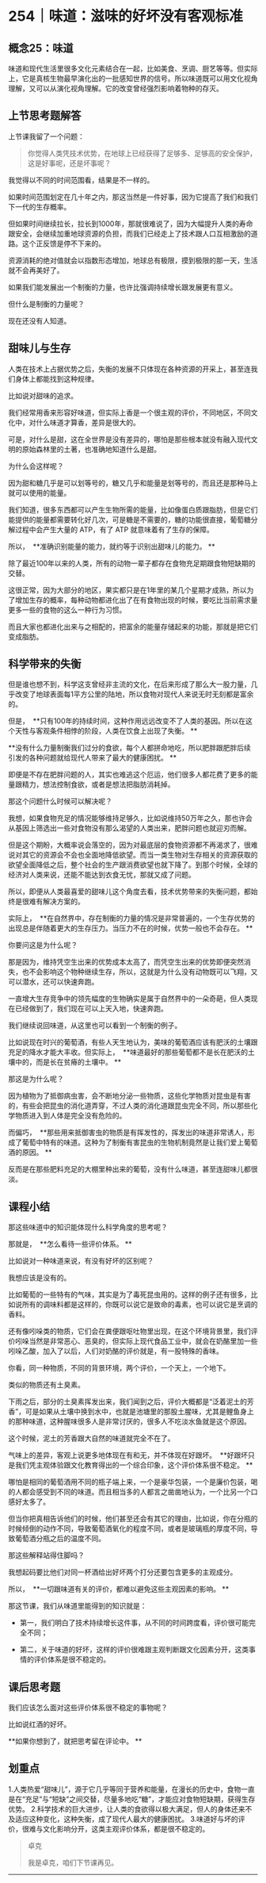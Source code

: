 # 254｜味道：滋味的好坏没有客观标准

## 概念25：味道

味道和现代生活里很多文化元素结合在一起，比如美食、烹调、厨艺等等。但实际上，它是真核生物最早演化出的一批感知世界的信号。所以味道既可以用文化视角理解，又可以从演化视角理解。它的改变曾经强烈影响着物种的存灭。

## 上节思考题解答

上节课我留了一个问题：

> 你觉得人类凭技术优势，在地球上已经获得了足够多、足够高的安全保护，这是好事呢，还是坏事呢？

我觉得以不同的时间范围看，结果是不一样的。

如果时间范围划定在几十年之内，那这当然是一件好事，因为它提高了我们和我们下一代的生存概率。

但如果时间继续拉长，拉长到1000年，那就很难说了，因为大幅提升人类的寿命跟安全，会继续加重地球资源的负担，而我们已经走上了技术跟人口互相激励的道路。这个正反馈是停不下来的。

资源消耗的绝对值就会以指数形态增加，地球总有极限，摸到极限的那一天，生活就不会再美好了。

如果我们能发展出一个制衡的力量，也许比强调持续增长跟发展更有意义。

但什么是制衡的力量呢？

现在还没有人知道。

## 甜味儿与生存

人类在技术上占据优势之后，失衡的发展不只体现在各种资源的开采上，甚至连我们身体上都能找到这种规律。

比如说对甜味的追求。

我们经常用香来形容好味道，但实际上香是一个很主观的评价，不同地区，不同文化中，对什么味道才算香，差异是很大的。

可是，对什么是甜，这在全世界是没有差异的，哪怕是那些根本就没有融入现代文明的原始森林里的土著，也准确地知道什么是甜。

为什么会这样呢？

因为甜和糖几乎是可以划等号的，糖又几乎和能量是划等号的，而且还是那种马上就可以使用的能量。

我们知道，很多东西都可以产生生物所需的能量，比如像蛋白质跟脂肪，但是它们能提供的能量都需要转化好几次，可是糖是不需要的，糖的功能很直接，葡萄糖分解过程中会产生大量的 ATP，有了 ATP 就意味着有了生存的保障。

所以，  **准确识别能量的能力，就约等于识别出甜味儿的能力。 **

除了最近100年以来的人类，所有的动物一辈子都存在食物充足期跟食物短缺期的交替。

这很正常，因为大部分的地区，果实都只是在1年里的某几个星期才成熟，所以为了增加生存的概率，每种动物都进化出了在有食物出现的时候，要吃比当前需求量更多一些的食物的这么一种行为习惯。

而且大家也都进化出来与之相配的，把富余的能量存储起来的功能，那就是把它们变成脂肪。

## 科学带来的失衡

但是谁也想不到，科学这支曾经非主流的文化，在后来形成了那么大一股力量，几乎改变了地球表面每1平方公里的陆地，所以食物对现代人来说无时无刻都是富余的。

但是，  **只有100年的持续时间，这种作用远远改变不了人类的基因。所以在这个天性与客观条件相悖的阶段，人类在饮食上出现了失衡。 **

 **没有什么力量制衡我们过分的食欲，每个人都拼命地吃，所以肥胖跟肥胖后续引发的各种问题就给现代人带来了最大的健康困扰。 **

即便是不存在肥胖问题的人，其实也难逃这个厄运，他们很多人都花费了更多的能量跟精力，想法控制食欲，或者是想法把脂肪消耗掉。

那这个问题什么时候可以解决呢？

我想，如果食物充足的情况能够维持足够久，比如说维持50万年之久，那也许会从基因上筛选出一些对食物没有那么渴望的人类出来，肥胖问题也就迎刃而解。

但是这个期盼，大概率说会落空的，因为对最底层的食物资源都不再渴求了，很难说对其它的资源会不会也全面地降低欲望。而当一类生物对生存相关的资源获取的欲望全面降低之后，整个社会的生产跟消费欲望也就下降了。到那个时候，全球的经济对人类来说，还能不能达到衣食无忧，那就又成了问题。

所以，即便从人类最喜爱的甜味儿这个角度去看，技术优势带来的失衡问题，都始终是很难有解决方案的。

实际上，  **在自然界中，存在制衡的力量的情况是非常普遍的，一个生存优势的出现总是伴随着更大的生存压力。当压力不在的时候，优势一般也不会存在。 ** 

你要问这是为什么呢？

那是因为，维持凭空生出来的优势成本太高了，而凭空生出来的优势即便突然消失，也不会影响这个物种继续生存，所以，这就是为什么没有动物既可以飞翔，又可以潜水，还可以快速奔跑。

一直增大生存竞争中的领先幅度的生物确实是属于自然界中的一朵奇葩，但人类现在已经做到了，我们现在可以上天入地，快速奔跑。

我们继续说回味道，从这里也可以看到一个制衡的例子。

比如说现在时兴的葡萄酒，有些人天生地认为，美味的葡萄酒应该有肥沃的土壤跟充足的降水才能大丰收。但实际上，  **味道最好的那些葡萄都不是长在肥沃的土壤中的，而是长在贫瘠的土壤中。 **

那这是为什么呢？

因为植物为了抵御病虫害，会不断地分泌一些物质，这些化学物质对昆虫是有害的，有些会把昆虫的消化道弄穿，不过人类的消化道跟昆虫完全不同，所以那些化学物质进入到人体是完全没有危险的。

而偏巧，  **那些用来抵御害虫的物质是有挥发性的，挥发出的味道非常诱人，形成了葡萄中特有的味道。这种为了制衡有害昆虫的生物机制竟然是让我们爱上葡萄酒的原因。 **

反而是在那些肥料充足的大棚里种出来的葡萄，没有什么味道，甚至连甜味儿都很淡。

## 课程小结

那这些味道中的知识能体现什么科学角度的思考呢？

那就是，  **怎么看待一些评价体系。 **

比如说对一种味道来说，有没有好坏的区别呢？

我想应该是没有的。

比如葡萄的一些特有的气味，其实是为了毒死昆虫用的。这样的例子还有很多，比如说所有的调味料都是这样的，你既可以说它是致命的毒素，也可以说它是烹调的香料。

还有像吲哚类的物质，它们会在粪便跟呕吐物里出现，在这个环境背景里，我们评价吲哚当然是非常恶心、恶臭的，但实际上现代食品工业中，就会在奶酪里加一些吲哚乙酸，加入了以后，人们对奶酪的评价就是，有一股特殊的香味。

你看，同一种物质，不同的背景环境，两个评价，一个天上，一个地下。

类似的物质还有土臭素。

下雨之后，部分的土臭素挥发出来，我们闻到之后，评价大概都是“泛着泥土的芳香”，可是如果从土壤中换到水中，也就是池塘里的那股土腥味，尤其是鲤鱼身上的那种味道，这种腥味很多人是非常讨厌的，很多人不吃淡水鱼就是这个原因。

这个时候，泥土的芳香跟大自然的味道就完全不在了。

气味上的差异，客观上说更多地体现在有和无，并不体现在好跟坏。  **好跟坏只是我们凭主观体验跟文化教育得出的一个综合印象，这个评价体系很不稳定。 **

哪怕是相同的葡萄酒用不同的瓶子端上来，一个是豪华包装，一个是廉价包装，喝的人都会感受到不同的味道。而且相当多的人都言之凿凿地认为，一个比另一个口感好太多了。

但当你把真相告诉他们的时候，他们甚至还会有其它的理由，比如说，你在分瓶的时候倾倒的动作不同，导致葡萄酒氧化的程度不同，或者是玻璃瓶的厚度不同，导致葡萄酒分瓶之后的温度不同。

那这些解释站得住脚吗？

我想起码要比他们对同一杯酒给出好坏两个打分还要包含更多的主观成分。

所以，  **一切跟味道有关的评价，都难以避免这些主观因素的影响。 **

那这节课，我们从味道里能得到的知识就是：

* 第一，我们明白了技术持续增长这件事，从不同的时间跨度看，评价很可能完全不同；

* 第二，关于味道的好坏，这样的评价很难跟主观判断跟文化因素分开，这类事情的评价体系是很不稳定的。

## 课后思考题

我们应该怎么面对这些评价体系很不稳定的事物呢？

比如说红酒的好坏。

 **如果你想到了，就把思考留在评论中。 **

## 划重点

1.人类热爱“甜味儿”，源于它几乎等同于营养和能量，在漫长的历史中，食物一直是在“充足”与“短缺”之间交替，尽量多地吃“糖”，才能应对食物短缺期，获得生存优势。
2.科学技术的巨大进步，让人类的食欲得以极大满足，但人的身体还来不及适应这种变化，这种失衡，成了现代人最大的健康困扰。
3.味道好与坏的评价，很难与文化影响分开，这类主观评价体系，都是很不稳定的。

> 卓克
> 
> 我是卓克，咱们下节课再见。

---
